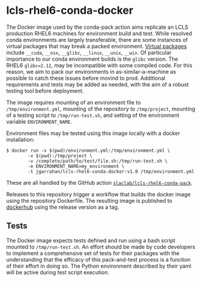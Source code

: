 # lcls-rhel6-conda-docker

The Docker image used by the conda-pack action aims replicate an LCLS production RHEL6 machines for environment build and test. While resolved conda environments are largely transferable, there are some instances of virtual packages that may break a packed environment. [Virtual packages](https://conda.io/projects/conda/en/latest/user-guide/tasks/manage-virtual.html) include `__cuda`, `__osx`, `__glibc`, `__linux`, `__unix`, `__win`. Of particular importance to our conda environment builds is the `glibc` version. The RHEL6 `glibc=2.12`, may be incompatible with some compiled code. For this reason, we aim to pack our environments in as-similar-a-machine as possible to catch these issues before movind to prod. Additional requirements and tests may be added as needed, with the aim of a robust testing tool before deployment.

The image requires mounting of an environment file to `/tmp/environment.yml`, mounting of the repository to `/tmp/project`, mounting of a testing script to `/tmp/run-test.sh`, and setting of the environment variable `ENVIRONMENT_NAME`. 

Environment files may be tested using this image locally with a docker installation:
```
$ docker run -v $(pwd)/environment.yml:/tmp/environment.yml \
        -v $(pwd):/tmp/project \
        -v /complete/path/to/test/file.sh:/tmp/run-test.sh \
        -e ENVIRONMENT_NAME=my_environment \
        -t jgarrahan/lcls-rhel6-conda-docker:v1.0 /tmp/environment.yml
```

These are all handled by the GitHub action [`slaclab/lcls-rhel6-conda-pack`](https://github.com/slaclab/lcls-rhel6-conda-pack).

Releases to this repository trigger a workflow that builds the docker image using the repository Dockerfile. The resulting image is published to [dockerhub](https://hub.docker.com/repository/docker/jgarrahan/lcls-rhel6-conda-docker) using the release version as a tag. 


## Tests
The Docker image expects tests defined and run using a bash script mounted to `/tmp/run-test.sh`. An effort should be made by code developers to implement a comprehensive set of tests for their packages with the understanding that the efficacy of this pack-and-test process is a function of their effort in doing so. The Python environment described by their yaml will be active during test script execution.